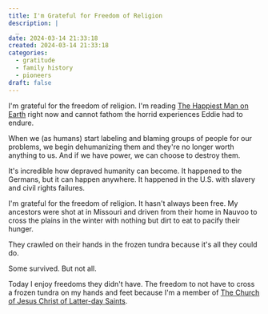 ```yaml
---
title: I'm Grateful for Freedom of Religion
description: |
  _
date: 2024-03-14 21:33:18
created: 2024-03-14 21:33:18
categories:
  - gratitude
  - family history
  - pioneers
draft: false
---
```

I'm grateful for the freedom of religion. I'm reading [The Happiest Man on Earth](../book-review/the-happiest-man-on-earth.md) right now and cannot fathom the horrid experiences Eddie had to endure. 

When we (as humans) start labeling and blaming groups of people for our problems, we begin dehumanizing them and they're no longer worth anything to us. And if we have power, we can choose to destroy them. 

It's incredible how depraved humanity can become. It happened to the Germans, but it can happen anywhere. It happened in the U.S. with slavery and civil rights failures. 

I'm grateful for the freedom of religion. It hasn't always been free. My ancestors were shot at in Missouri and driven from their home in Nauvoo to cross the plains in the winter with nothing but dirt to eat to pacify their hunger. 

They crawled on their hands in the frozen tundra because it's all they could do. 

Some survived. But not all. 

Today I enjoy freedoms they didn't have. The freedom to not have to cross a frozen tundra on my hands and feet because I'm a member of [The Church of Jesus Christ of Latter-day Saints](../concepts/the-church-of-jesus-christ-of-latter-day-saints.md).
